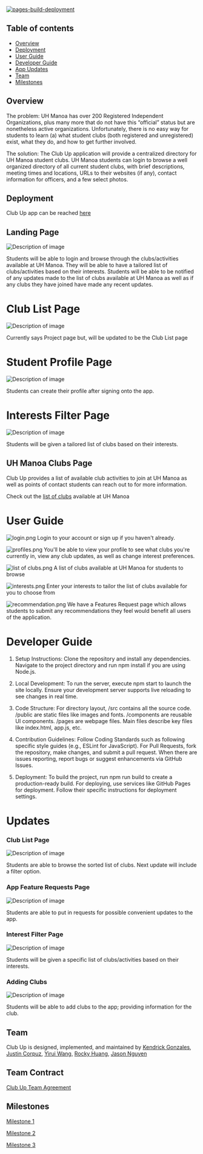 [![pages-build-deployment](https://github.com/clubmeetup/clubmeetup.github.io/actions/workflows/pages/pages-build-deployment/badge.svg)](https://github.com/clubmeetup/clubmeetup.github.io/actions/workflows/pages/pages-build-deployment)
## Table of contents

* [Overview](#overview)
* [Deployment](#deployment)
* [User Guide](#user-guide)
* [Developer Guide](#developer-guide)
* [App Updates](#updates)
* [Team](#team)
* [Milestones](#milestones)

## Overview

The problem: UH Manoa has over 200 Registered Independent Organizations, plus many more that do not have this “official” status but are nonetheless active organizations. Unfortunately, there is no easy way for students to learn (a) what student clubs (both registered and unregistered) exist, what they do, and how to get further involved.

The solution: The Club Up application will provide a centralized directory for UH Manoa student clubs. UH Manoa students can login to browse a well organized directory of all current student clubs, with brief descriptions, meeting times and locations, URLs to their websites (if any), contact information for officers, and a few select photos.

## Deployment
Club Up app can be reached [here](https://clubup.vip/)

## Landing Page
<img src="club landing page.png" alt="Description of image">

Students will be able to login and browse through the clubs/activities available at UH Manoa. They will be able to have a tailored list of clubs/activities based on their interests. Students will be able to be notified of any updates made to the list of clubs available at UH Manoa as well as if any clubs they have joined have made any recent updates.

# Club List Page
<img src="New Club Page.png" alt="Description of image">

Currently says Project page but, will be updated to be the Club List page

# Student Profile Page
<img src="new profile page.png" alt="Description of image">

Students can create their profile after signing onto the app.

# Interests Filter Page
<img src="new interests page.png" alt="Description of image">

Students will be given a tailored list of clubs based on their interests.

## UH Manoa Clubs Page

Club Up provides a list of available club activities to join at UH Manoa as well as points of contact students can reach out to for more information.

Check out the [list of clubs](https://clubmeetup.github.io/clublist/) available at UH Manoa

# User Guide
![login.png](login.png)
Login to your account or sign up if you haven't already.

![profiles.png](profiles.png)
You'll be able to view your profile to see what clubs you're currently in, view any club updates, as well as change interest preferences.

![list of clubs.png](list%20of%20clubs.png)
A list of clubs available at UH Manoa for students to browse

![interests.png](interests.png)
Enter your interests to tailor the list of clubs available for you to choose from

![recommendation.png](recommendation.png)
We have a Features Request page which allows students to submit any recommendations they feel would benefit all users of the application.

# Developer Guide
1. Setup Instructions: Clone the repository and install any dependencies. Navigate to the project directory and run npm install if you are using Node.js.


2. Local Development: To run the server, execute npm start to launch the site locally. Ensure your development server supports live reloading to see changes in real time.


3. Code Structure: For directory layout,
   /src contains all the source code.
   /public are static files like images and fonts.
   /components are reusable UI components.
   /pages are webpage files.
   Main files describe key files like index.html, app.js, etc.


4. Contribution Guidelines: Follow Coding Standards such as following specific style guides (e.g., ESLint for JavaScript). For Pull Requests, fork the repository, make changes, and submit a pull request. When there are issues reporting, report bugs or suggest enhancements via GitHub Issues.


5. Deployment: To build the project, run npm run build to create a production-ready build. For deploying, use services like GitHub Pages for deployment. Follow their specific instructions for deployment settings.

# Updates

### Club List Page
<img src="Update Club List.png" alt="Description of image">

Students are able to browse the sorted list of clubs. Next update will include a filter option.

### App Feature Requests Page
<img src="App feature request.png" alt="Description of image">

Students are able to put in requests for possible convenient updates to the app.

### Interest Filter Page
<img src="interest filter.png" alt="Description of image">

Students will be given a specific list of clubs/activities based on their interests.

### Adding Clubs
<img src="Adding a club.png" alt="Description of image">

Students will be able to add clubs to the app; providing information for the club.

## Team

Club Up is designed, implemented, and maintained by [Kendrick Gonzales](https://kendrick-g.github.io/), [Justin Corpuz](https://justkcorp.github.io/), [Yirui Wang](https://yiruiwang0518.github.io/), [Rocky Huang](https://rucny.github.io/), [Jason Nguyen](https://jknguyen2003.github.io/)

## Team Contract

[Club Up Team Agreement](https://clubmeetup.github.io/Contract/)

## Milestones

[Milestone 1](https://github.com/orgs/clubmeetup/projects/1)

[Milestone 2](https://github.com/orgs/clubmeetup/projects/2/views/1)

[Milestone 3](https://github.com/orgs/clubmeetup/projects/3/views/1)
